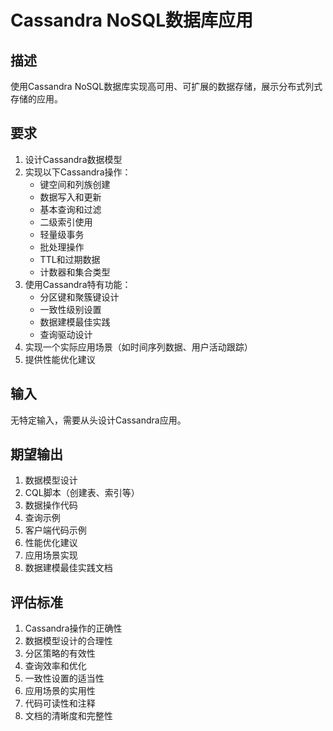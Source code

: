 # Cassandra NoSQL数据库应用

## 描述
使用Cassandra NoSQL数据库实现高可用、可扩展的数据存储，展示分布式列式存储的应用。

## 要求
1. 设计Cassandra数据模型
2. 实现以下Cassandra操作：
   - 键空间和列族创建
   - 数据写入和更新
   - 基本查询和过滤
   - 二级索引使用
   - 轻量级事务
   - 批处理操作
   - TTL和过期数据
   - 计数器和集合类型
3. 使用Cassandra特有功能：
   - 分区键和聚簇键设计
   - 一致性级别设置
   - 数据建模最佳实践
   - 查询驱动设计
4. 实现一个实际应用场景（如时间序列数据、用户活动跟踪）
5. 提供性能优化建议

## 输入
无特定输入，需要从头设计Cassandra应用。

## 期望输出
1. 数据模型设计
2. CQL脚本（创建表、索引等）
3. 数据操作代码
4. 查询示例
5. 客户端代码示例
6. 性能优化建议
7. 应用场景实现
8. 数据建模最佳实践文档

## 评估标准
1. Cassandra操作的正确性
2. 数据模型设计的合理性
3. 分区策略的有效性
4. 查询效率和优化
5. 一致性设置的适当性
6. 应用场景的实用性
7. 代码可读性和注释
8. 文档的清晰度和完整性